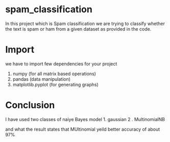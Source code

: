 # spam_classification
In this project which is Spam classification we are trying to classify whether the text is spam or ham
from a given dataset as provided in the code.

# Import 
we have to import few dependencies for your project 
1. numpy (for all matrix based operations)
2. pandas (data manipulation)
3. matplotlib.pyplot (for generating graphs)

# Conclusion
I have used two classes of naiye Bayes model 1. gaussian 
                                             2 . MultinomialNB

and what the result states that MUltinomial yeild better accuracy of about 97%
